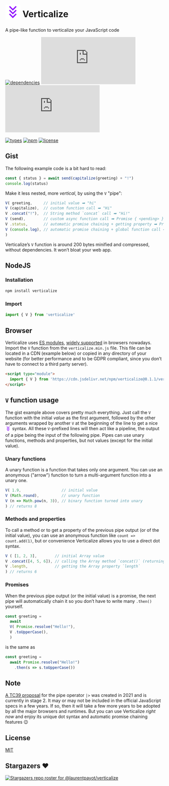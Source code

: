 # <sub><img src="verticalize.svg" alt="triple chevron down" width="48" height="48"></sub> Verticalize

A pipe-like function to verticalize your JavaScript code

<!-- [![dependencies](https://badgen.net/bundlephobia/dependency-count/verticalize)](https://bundlephobia.com/package/verticalize) -->
[![dependencies](https://badgen.net/static/dependencies/None/green)](https://github.com/laurentpayot/verticalize/blob/main/package.json#L56)
![minified + brotlied size](https://badgen.net/badgesize/brotli/laurentpayot/verticalize/main/verticalize.min.js)
![minified + zipped size](https://badgen.net/badgesize/gzip/laurentpayot/verticalize/main/verticalize.min.js)

[![types](https://badgen.net/npm/types/verticalize)](https://github.com/laurentpayot/verticalize/blob/main/index.d.ts)
[![npm](https://badgen.net/npm/v/verticalize)](https://www.npmjs.com/package/verticalize)
[![license](https://badgen.net/github/license/laurentpayot/verticalize)](https://github.com/laurentpayot/verticalize/blob/main/LICENSE)

## Gist

The following example code is a bit hard to read:

```js
const { status } = await send(capitalize(greeting) + "!")
console.log(status)
```

Make it less nested, more *vertical*, by using the `V` "pipe":

```js
V( greeting,     // initial value ➡ "hi"
V (capitalize),  // custom function call ➡ "Hi"
V .concat("!"),  // String method `concat` call ➡ "Hi!"
V (send),        // custom async function call ➡ Promise { <pending> }
V .status,       // automatic promise chaining + getting property ➡ Promise { 200 }
V (console.log), // automatic promise chaining + global function call ➡ logs 200
)
```

Verticalize’s `V` function is around 200 bytes minified and compressed, without dependencies. It won’t bloat your web app.

## NodeJS

### Installation

```bash
npm install verticalize
```

### Import

```js
import { V } from 'verticalize'
```

## Browser

Verticalize uses [ES modules](https://jakearchibald.com/2017/es-modules-in-browsers/), [widely supported](https://caniuse.com/es6-module) in browsers nowadays. Import the `V` function from the `verticalize.min.js` file. This file can be located in a CDN (example below) or copied in any directory of your website (for better performance and to be GDPR compliant, since you don’t have to connect to a third party server).

```html
<script type="module">
  import { V } from 'https://cdn.jsdelivr.net/npm/verticalize@0.1.1/verticalize.min.js'
</script>
```

## `V` function usage

The gist example above covers pretty much everything. Just call the `V` function with the initial *value* as the first argument, followed by the other arguments wrapped by another `V` at the beginning of the line to get a nice <sub><img src="verticalize.svg" alt="triple chevron down" width="18" height="18"></sub> syntax. All these `V`-prefixed lines will then act like a pipeline, the output of a pipe being the input of the following pipe. Pipes can use unary functions, methods and properties, but not values (except for the initial value).

### Unary functions

A unary function is a function that takes only one argument. You can use an anonymous ("arrow") function to turn a multi-argument function into a unary one.

```js
V( 1.9,                  // initial value
V (Math.round),          // unary function
V (n => Math.pow(n, 3)), // binary function turned into unary
) // returns 8
```

### Methods and properties

To call a method or to get a property of the previous pipe output (or of the initial value), you can use an anonymous function like `count => count.add(1)`, but or convenience Verticalize allows you to use a direct dot syntax.

```js
V ( [1, 2, 3],        // initial Array value
V .concat([4, 5, 6]), // calling the Array method `concat()` (returning an Array)
V .length,            // getting the Array property `length`
) // returns 6
```

### Promises

When the previous pipe output (or the initial value) is a promise, the next pipe will automatically chain it so you don’t have to write many `.then()` yourself.

```js
const greeting =
  await
  V( Promise.resolve("Hello!"),
  V .toUpperCase(),
  )
```
is the same as
```js
const greeting =
  await Promise.resolve("Hello!")
    .then(s => s.toUpperCase())
```

## Note

[A TC39 proposal](https://github.com/tc39/proposal-pipeline-operator) for the pipe operator `|>` was created in 2021 and is currently in stage 2. It may or may not be included in the official JavaScript specs in a few years. If so, then it will take a few more years to be adopted by all the major browsers and runtimes. But you can use Verticalize *right now* and enjoy its unique dot syntax and automatic promise chaining features :wink:

## License

[MIT](https://github.com/laurentpayot/verticalize/blob/main/LICENSE)

## Stargazers :heart:

[![Stargazers repo roster for @laurentpayot/verticalize](https://reporoster.com/stars/laurentpayot/verticalize)](https://github.com/laurentpayot/verticalize/stargazers)
